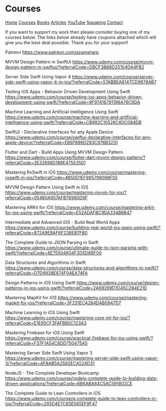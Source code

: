 # Courses 

[Home](https://azamsharp.github.io)
[Courses](/courses)
[Books](/books)
[Articles](/articles)
[YouTube](https://www.youtube.com/channel/UCKvDySsrOVgUgRLhWHeyHJA?view_as=subscriber)
[Speaking](/speaking)
[Contact](/contact)

If you want to support my work then please consider buying one of my courses below. The links below already have coupons attached which will give you the best deal possible. Thank you for your support! 

Patreon
https://www.patreon.com/azamsharp

MVVM Design Pattern in SwiftUI 
https://www.udemy.com/course/mvvm-design-pattern-in-swiftui/?referralCode=DBCF3B88D25104DA4FB2


Server Side Swift Using Vapor 4 
https://www.udemy.com/course/server-side-swift-using-vapor-4-in-ios/?referralCode=57ABBEA6147CD9678AB7

Testing iOS Apps - Behavior Driven Development Using Swift
https://www.udemy.com/course/testing-ios-apps-behavior-driven-development-using-swift/?referralCode=9F97418791196A76C6DA

Machine Learning and Artificial Intelligence Using Swift
https://www.udemy.com/course/machine-learning-and-artificial-intelligence-using-swift/?referralCode=CB992C10526C60C084DB

SwiftUI - Declarative Interfaces for any Apple Device 
https://www.udemy.com/course/swiftui-declarative-interfaces-for-any-apple-device/?referralCode=EB97896D293C976B3231

Flutter and Dart - Build Apps Using MVVM Design Pattern 
https://www.udemy.com/course/flutter-dart-mvvm-design-pattern/?referralCode=3E32698D188E47553501

Mastering RxSwift in iOS 
https://www.udemy.com/course/mastering-rxswift-in-ios/?referralCode=4B50D1EF895799098F55

MVVM Design Pattern Using Swift in iOS
https://www.udemy.com/course/mastering-mvvm-for-ios/?referralCode=05460A957AFB76980D9F

Mastering ARKit for iOS 
https://www.udemy.com/course/mastering-arkit-for-ios-using-swift/?referralCode=E52ADAFBC9DA334B8B47

Intermediate and Advanced iOS - Build Real World Apps 
https://www.udemy.com/course/building-real-world-ios-apps-using-swift/?referralCode=872A9E8AF6F238EB7FB0

The Complete Guide to JSON Parsing in Swift 
https://www.udemy.com/course/ultimate-guide-to-json-parsing-with-swift/?referralCode=8E75504604F2D5D6BF00

Data Structures and Algorithms in Swift 
https://www.udemy.com/course/data-structures-and-algorithms-in-swift/?referralCode=D7D9938E874F0AEA74FA

Design Patterns in iOS Using Swift 
https://www.udemy.com/course/design-patterns-in-ios-using-swift/?referralCode=2A69269D1D45C284E21D

Mastering MapKit for iOS 
https://www.udemy.com/course/mastering-mapkit-for-ios/?referralCode=3F231ECA284DAB0947D7

Machine Learning in iOS Using Swift 
https://www.udemy.com/course/mastering-core-ml-for-ios/?referralCode=E1E95CF3FAFBB5C123A3

Mastering Firebase for iOS Using Swift 
https://www.udemy.com/course/practical-firebase-for-ios-using-swift/?referralCode=F37F1A54C6DD750475A5

Mastering Server Side Swift Using Vapor 3 
https://www.udemy.com/course/mastering-server-side-swift-using-vapor-3/?referralCode=AF8AB5A2592ECA524D31

NodeJS - The Complete Developer Bootcamp 
https://www.udemy.com/course/nodejs-complete-guide-to-building-data-driven-applications/?referralCode=6B6ABA84C5AC591802CE

The Complete Guide to Lean Controllers in iOS 
https://www.udemy.com/course/a-complete-guide-to-lean-controllers-in-ios/?referralCode=293D4E7C65E565EF9F47

